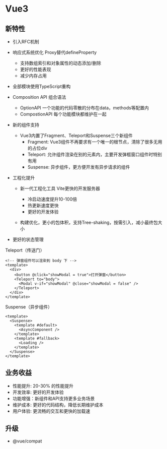 # Vue3

## 新特性

- 引入RFC机制
- 响应式系统优化 Proxy替代defineProperty

  - 支持数组索引和对象属性的动态添加/删除
  - 更好的性能表现
  - 减少内存占用
- 全部模块使用TypeScript重构
- Composition API 组合语法

  - OptionAPI 一个功能的代码零散的分布在data，methods等配置内
  - CompostionAPI 每个功能模块都维护在一起
- 新的组件支持

  - Vue3内置了Fragment、Teleport和Suspense三个新组件
    - Fragment: Vue3组件不再要求有一个唯一的根节点，清除了很多无用的占位div
    - Teleport: 允许组件渲染在别的元素内，主要开发弹框窗口组件时特别有用
    - Suspense: 异步组件，更方便开发有异步请求的组件
- 工程化提升

  - 新一代工程化工具 Vite更快的开发服务器

    - 冷启动速度提升10-100倍
    - 热更新速度更快
    - 更好的开发体验
  - 构建优化，更小的包体积，支持Tree-shaking，按需引入，减小最终包大小
- 更好的状态管理

Teleport（传送门）

```vue
<!-- 弹窗组件可以渲染到 body 下 -->
<template>
  <div>
    <button @click="showModal = true">打开弹窗</button>
    <Teleport to="body">
      <Modal v-if="showModal" @close="showModal = false" />
    </Teleport>
  </div>
</template>
```

Suspense（异步组件）

```vue
<template>
  <Suspense>
    <template #default>
      <AsyncComponent />
    </template>
    <template #fallback>
      <Loading />
    </template>
  </Suspense>
</template>
```

## 业务收益

* 性能提升: 20-30% 的性能提升
* 开发效率: 更好的开发体验
* 功能增强：新组件和API支持更多业务场景
* 维护成本: 更好的代码结构，降低长期维护成本
* 用户体验: 更流畅的交互和更快的加载速

## 升级

- @vue/compat
